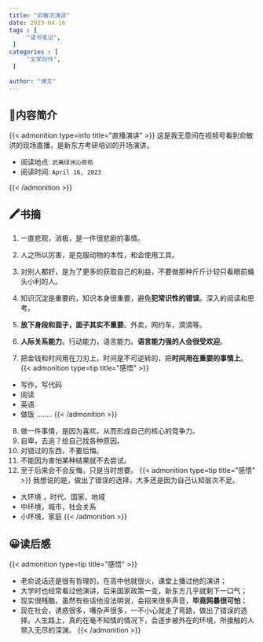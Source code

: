 ```yaml
---
title: "俞敏洪演讲"
date: 2023-04-16
tags : [                                    
     "读书笔记",
 ]
categories : [                              
     "文学创作",
 ]
 
author: "博文" 
---
```


## 📜**内容简介**

{{< admonition type=info title="直播演讲"  >}}
这是我无意间在视频号看到俞敏洪的现场直播，是新东方考研培训的开场演讲。

- 阅读地点: `武夷绿洲沁荷苑`
- 阅读时间: `April 16, 2023`

{{< /admonition >}}

## 🖍️书摘
1. 一直悲观，消极，是一件很悲剧的事情。

2. 人之所以厉害，是克服动物的本性，和会使用工具。

3.  对别人都好，是为了更多的获取自己的利益，不要做那种斤斤计较只看眼前蝇头小利的人。

4. 知识沉淀是重要的，知识本身很重要，避免**犯常识性的错误**。深入的阅读和思考。

5. **放下身段和面子，面子其实不重要**。外卖，网约车，滴滴等。
6. **人际关系能力**。行动能力，语言能力。**语言能力强的人会很受欢迎**。
7. 把金钱和时间用在刀刃上，时间是不可逆转的，把**时间用在重要的事情上**。
   {{< admonition type=tip title="感悟"  >}}
- 写作，写代码
- 阅读
- 英语
- 做饭
........
   {{< /admonition >}}
8. 做一件事情，是因为喜欢。从而形成自己的核心的竞争力。
9. 自卑，去追？给自己找各种原因。
10. 对错过的东西，不要后悔。
11. 不能因为害怕某种结果就不去尝试。
12. 至于后来会不会反悔，只是当时想要。
{{< admonition type=tip title="感悟"  >}}
我想说的是，做出了错误的选择，大多还是因为自己认知层次不足。
- 大环境 ，时代、国家、地域
- 中环境，城市，社会关系
- 小环境，家庭
{{< /admonition >}}

## 😀读后感

{{< admonition type=tip title="感悟"  >}}
- 老俞说话还是很有哲理的，在高中他就很火，课堂上播过他的演讲；
- 大学时也经常看过他演讲，后来国家政策一变，新东方几乎就剩下一口气；
- 现实很残酷，虽然有些话他没法明说，会招来很多声音，**毕竟网暴很可怕**；
- 现在社会，诱惑很多，嘈杂声很多，一不小心就走了弯路，做出了错误的选择。人生路上，真的在毫不知情的情况下，会逐步被外在的环境，所接触的人带入无尽的深渊。
{{< /admonition >}}

